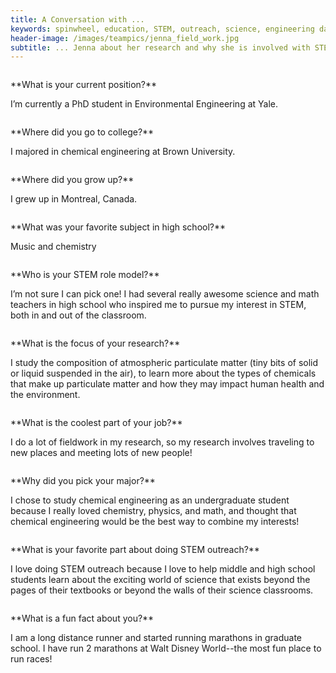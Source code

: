 ```yaml
---   
title: A Conversation with ...
keywords: spinwheel, education, STEM, outreach, science, engineering day, engineering, environmental engineering, chemical engineering
header-image: /images/teampics/jenna_field_work.jpg
subtitle: ... Jenna about her research and why she is involved with STEM outreach.
---
```






<div class="row">
<div class="column long-text">
<p>
**What is your current position?**

I’m currently a PhD student in Environmental Engineering at Yale.
</p>
</div>
</div>

<div class="row">
<div class="column long-text">
<p>
**Where did you go to college?**

I majored in chemical engineering at Brown University.
</p>
</div>
</div>

<div class="row">
<div class="column long-text">
<p>
**Where did you grow up?**

I grew up in Montreal, Canada.
</p>
</div>
</div>

<div class="row">
<div class="column long-text">
<p>
**What was your favorite subject in high school?**

Music and chemistry
</p>
</div>
</div>

<div class="row">
<div class="column long-text">
<p>
**Who is your STEM role model?**

I’m not sure I can pick one! I had several really awesome science and math teachers in high school who inspired me to pursue my interest in STEM, both in and out of the classroom.
</p>
</div>
</div>

<div class="row">
<div class="column long-text">
<p>
**What is the focus of your research?**

I study the composition of atmospheric particulate matter (tiny bits of solid or liquid suspended in the air), to learn more about the types of chemicals that make up particulate matter and how they may impact human health and the environment.
</p>
</div>
</div>

<div class="row">
<div class="column long-text">
<p>
**What is the coolest part of your job?**

I do a lot of fieldwork in my research, so my research involves traveling to new places and meeting lots of new people!
</p>
</div>
</div>

<div class="row">
<div class="column long-text">
<p>
**Why did you pick your major?**

I chose to study chemical engineering as an undergraduate student because I really loved chemistry, physics, and math, and thought that chemical engineering would be the best way to combine my interests! 
</p>
</div>
</div>

<div class="row">
<div class="column long-text">
<p>
**What is your favorite part about doing STEM outreach?**

I love doing STEM outreach because I love to help middle and high school students learn about the exciting world of science that exists beyond the pages of their textbooks or beyond the walls of their science classrooms. 
</p>
</div>
</div>

<div class="row">
<div class="column long-text">
<p>
**What is a fun fact about you?**

I am a long distance runner and started running marathons in graduate school. I have run 2 marathons at Walt Disney World--the most fun place to run races! 
</p>
</div>
</div>


